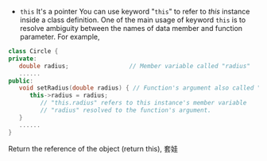 - `this` 
It's a pointer
You can use keyword "`this`" to refer to _this_ instance inside a class definition.
One of the main usage of keyword `this` is to resolve ambiguity between the names of data member and function parameter. For example,

```cpp
class Circle {
private:
   double radius;                 // Member variable called "radius"
   ......
public:
   void setRadius(double radius) { // Function's argument also called "radius"
      this->radius = radius;
         // "this.radius" refers to this instance's member variable
         // "radius" resolved to the function's argument.
   }
   ......
}
```

Return the reference of the object (return this), 套娃